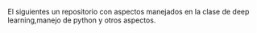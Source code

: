 El siguientes un repositorio con aspectos manejados en la clase de deep learning,manejo de python y otros aspectos.




